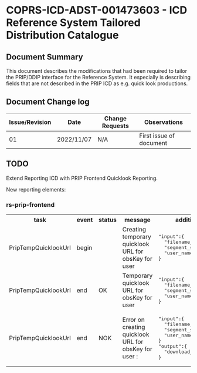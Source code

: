 # COPRS-ICD-ADST-001473603 - ICD Reference System Tailored Distribution Catalogue

## Document Summary

This document describes the modifications that had been required to tailor the PRIP/DDIP interface for the Reference System. It especially is describing fields that are not described in the PRIP ICD as e.g. quick look productions.

## Document Change log

| Issue/Revision | Date | Change Requests | Observations |
| --- | --- | --- | --- |
| 01 | 2022/11/07 | N/A | First issue of document |

## TODO 

Extend Reporting ICD with PRIP Frontend Quicklook Reporting.

New reporting elements:

### rs-prip-frontend

<table>
<tr><th>task</th><th>event</th><th>status</th><th>message</th><th>additional keys</th></tr>
<tr><td>PripTempQuicklookUrl</td><td>begin</td><td></td><td>Creating temporary quicklook URL for obsKey <KEY> for user <USERNAME></td><td><pre>"input":{
  "filename_strings": [<FILENAME>],
  "segment_strings": [<FILENAME>],
  "user_name_string": <USERNAME>,
}</pre></td></tr>
<tr><td>PripTempQuicklookUrl</td><td>end</td><td>OK</td><td>Temporary quicklook URL for obsKey <KEY> for user <USERNAME></td><td><pre>"input":{
  "filename_strings": [<FILENAME>],
  "segment_strings": [<FILENAME>],
  "user_name_string": <USERNAME>",
}</pre></td></tr>
<tr><td>PripTempQuicklookUrl</td><td>end</td><td>NOK</td><td>Error on creating quicklook URL for obsKey <KEY> for user <USERNAME>: <ERRMESS></td><td><pre>"input":{
  "filename_strings": [<FILENAME>],
  "segment_strings": [<FILENAME>],
  "user_name_string": <USERNAME>,
}
"output":{
  "download_url_string": [<TEMP_QUICKLOOK_URL>]
}</pre></td></tr>
</table>
